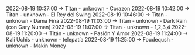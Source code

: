 2022-08-19 10:37:00 -> Titan - unknown - Corazon
2022-08-19 10:42:00 -> Titan - unknown - El Rey del Swing
2022-08-19 10:46:00 -> Titan - unknown - Dama Fina
2022-08-19 11:03:00 -> Titan - unknown - Dark Rain (con Gary Numan)
2022-08-19 11:07:00 -> Titan - unknown - 1,2,3,4
2022-08-19 11:20:00 -> Titán - unknown - Pasión Y Amor
2022-08-19 11:24:00 -> Kali Uchis - unknown - telepatía
2022-08-19 11:25:00 -> Foudeqush - unknown - Makin Money
